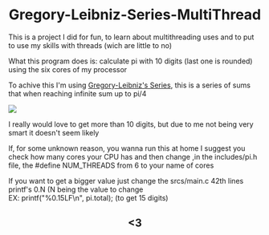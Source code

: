 <html>
 <head>
 </head>
 <body>
  <h1 style="text-align: center;">Gregory-Leibniz-Series-MultiThread</h1>
  <p>This is a project I did for fun, to learn about multithreading uses and to put to use my skills with threads (wich are little to no)</p>
  <p>What this program does is: calculate pi with 10 digits (last one is rounded) using the six cores of my processor</p>
  <p>To achive this I'm using <a href="https://en.wikipedia.org/wiki/Leibniz_formula_for_%CF%80">Gregory-Leibniz's Series</a>, this is a series of sums that when reaching infinite sum up to pi/4</p>
  <img src="https://i.ytimg.com/vi/Qy42mIzLbHA/hqdefault.jpg"></img>
  <p>I really would love to get more than 10 digits, but due to me not being very smart it doesn't seem likely</p>
  <p>If, for some unknown reason, you wanna run this at home I suggest you check how many cores your CPU has and then change ,in the includes/pi.h file, the #define NUM_THREADS from 6 to your name of cores</p>
  <p>If you want to get a bigger value just change the srcs/main.c 42th lines printf's 0.N (N being the value to change<br>
   EX: printf("%0.15LF\n", pi.total); (to get 15 digits)</p>
  <h2 style="text-align: center;"> <3 </h2>
 </body>
</html>
